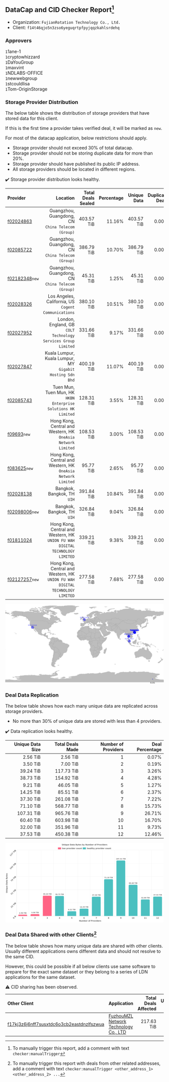 ## DataCap and CID Checker Report[^1]
 - Organization: `FujianRotation Technology Co., Ltd.`
 - Client: `f14t46qjo5n3zso6yeguqrtpfpyjqqzkahlsrdehq`
### Approvers
`1`1ane-1<br/>`1`cryptowhizzard<br/>`1`DaYouGroup<br/>`1`maxvint<br/>`1`NDLABS-OFFICE<br/>`1`newwebgroup<br/>`1`stcouldlisa<br/>`1`Tom-OriginStorage

### Storage Provider Distribution
The below table shows the distribution of storage providers that have stored data for this client.

If this is the first time a provider takes verified deal, it will be marked as `new`.

For most of the datacap application, below restrictions should apply.
 - Storage provider should not exceed 30% of total datacap.
 - Storage provider should not be storing duplicate data for more than 20%.
 - Storage provider should have published its public IP address.
 - All storage providers should be located in different regions.

✔️ Storage provider distribution looks healthy.

| Provider                                                    |                                                                         Location | Total Deals Sealed | Percentage | Unique Data | Duplicate Deals |
| :---------------------------------------------------------- | -------------------------------------------------------------------------------: | -----------------: | ---------: | ----------: | --------------: |
| [f02024863](https://filfox.info/en/address/f02024863)       |                             Guangzhou, Guangdong, CN<br/>`China Telecom (Group)` |         403.57 TiB |     11.16% |  403.57 TiB |           0.00% |
| [f02085722](https://filfox.info/en/address/f02085722)       |                             Guangzhou, Guangdong, CN<br/>`China Telecom (Group)` |         386.79 TiB |     10.70% |  386.79 TiB |           0.00% |
| [f02182348](https://filfox.info/en/address/f02182348)`new`  |                             Guangzhou, Guangdong, CN<br/>`China Telecom (Group)` |          45.31 TiB |      1.25% |   45.31 TiB |           0.00% |
| [f02028326](https://filfox.info/en/address/f02028326)       |                          Los Angeles, California, US<br/>`Cogent Communications` |         380.10 TiB |     10.51% |  380.10 TiB |           0.00% |
| [f02027952](https://filfox.info/en/address/f02027952)       |                 London, England, GB<br/>`COLT Technology Services Group Limited` |         331.66 TiB |      9.17% |  331.66 TiB |           0.00% |
| [f02027847](https://filfox.info/en/address/f02027847)       |                     Kuala Lumpur, Kuala Lumpur, MY<br/>`Gigabit Hosting Sdn Bhd` |         400.19 TiB |     11.07% |  400.19 TiB |           0.00% |
| [f02085743](https://filfox.info/en/address/f02085743)       |                Tuen Mun, Tuen Mun, HK<br/>`HKBN Enterprise Solutions HK Limited` |         128.31 TiB |      3.55% |  128.31 TiB |           0.00% |
| [f09693](https://filfox.info/en/address/f09693)`new`        |                 Hong Kong, Central and Western, HK<br/>`OneAsia Network Limited` |         108.53 TiB |      3.00% |  108.53 TiB |           0.00% |
| [f083625](https://filfox.info/en/address/f083625)`new`      |                 Hong Kong, Central and Western, HK<br/>`OneAsia Network Limited` |          95.77 TiB |      2.65% |   95.77 TiB |           0.00% |
| [f02028138](https://filfox.info/en/address/f02028138)       |                                                   Bangkok, Bangkok, TH<br/>`UIH` |         391.84 TiB |     10.84% |  391.84 TiB |           0.00% |
| [f02098006](https://filfox.info/en/address/f02098006)`new`  |                                                   Bangkok, Bangkok, TH<br/>`UIH` |         326.84 TiB |      9.04% |  326.84 TiB |           0.00% |
| [f01811024](https://filfox.info/en/address/f01811024)       | Hong Kong, Central and Western, HK<br/>`UNION FU WAH DIGITAL TECHNOLOGY LIMITED` |         339.21 TiB |      9.38% |  339.21 TiB |           0.00% |
| [f02127257](https://filfox.info/en/address/f02127257)`new`  | Hong Kong, Central and Western, HK<br/>`UNION FU WAH DIGITAL TECHNOLOGY LIMITED` |         277.58 TiB |      7.68% |  277.58 TiB |           0.00% |

<img src="https://raw.githubusercontent.com/data-preservation-programs/filplus-checker-assets/main/filecoin-project/filecoin-plus-large-datasets/issues/1585/1685537088575.png"/>

### Deal Data Replication
The below table shows how each many unique data are replicated across storage providers.

- No more than 30% of unique data are stored with less than 4 providers.

✔️ Data replication looks healthy.

| Unique Data Size | Total Deals Made | Number of Providers | Deal Percentage |
| ---------------: | ---------------: | ------------------: | --------------: |
|         2.56 TiB |         2.56 TiB |                   1 |           0.07% |
|         3.50 TiB |         7.00 TiB |                   2 |           0.19% |
|        39.24 TiB |       117.73 TiB |                   3 |           3.26% |
|        38.73 TiB |       154.92 TiB |                   4 |           4.28% |
|         9.21 TiB |        46.05 TiB |                   5 |           1.27% |
|        14.25 TiB |        85.51 TiB |                   6 |           2.37% |
|        37.30 TiB |       261.08 TiB |                   7 |           7.22% |
|        71.10 TiB |       568.77 TiB |                   8 |          15.73% |
|       107.31 TiB |       965.76 TiB |                   9 |          26.71% |
|        60.40 TiB |       603.98 TiB |                  10 |          16.70% |
|        32.00 TiB |       351.96 TiB |                  11 |           9.73% |
|        37.53 TiB |       450.38 TiB |                  12 |          12.46% |

<img src="https://raw.githubusercontent.com/data-preservation-programs/filplus-checker-assets/main/filecoin-project/filecoin-plus-large-datasets/issues/1585/1685537089530.png"/>

### Deal Data Shared with other Clients[^3]
The below table shows how many unique data are shared with other clients.
Usually different applications owns different data and should not resolve to the same CID.

However, this could be possible if all below clients use same software to prepare for the exact same dataset or they belong to a series of LDN applications for the same dataset.

⚠️ CID sharing has been observed.

| Other Client                                                                                                          | Application                                                                                                            | Total Deals Affected | Unique CIDs | Approvers                             |
| :-------------------------------------------------------------------------------------------------------------------- | :--------------------------------------------------------------------------------------------------------------------- | -------------------: | ----------: | :------------------------------------ |
| [f17kj3z6j6nff7susxtdc6o3cb2eastdnzlfszwua](https://filfox.info/en/address/f17kj3z6j6nff7susxtdc6o3cb2eastdnzlfszwua) | [FuzhouMZL Network Technology Co\., LTD](https://github.com/filecoin-project/filecoin-plus-large-datasets/issues/1831) |           217.63 TiB |         914 | `1`cryptowhizzard<br/>`1`liyunzhi-666 |

[^1]: To manually trigger this report, add a comment with text `checker:manualTrigger`

[^2]: Deals from those addresses are combined into this report as they are specified with `checker:manualTrigger`

[^3]: To manually trigger this report with deals from other related addresses, add a comment with text `checker:manualTrigger <other_address_1> <other_address_2> ...`
